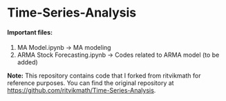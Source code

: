 # Time-Series-Analysis

#### Important files:
1. MA Model.ipynb -> MA modeling
2. ARMA Stock Forecasting.ipynb -> Codes related to ARMA model (to be added)




**Note:** This repository contains code that I forked from ritvikmath for reference purposes. You can find the original repository at https://github.com/ritvikmath/Time-Series-Analysis.
